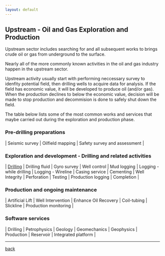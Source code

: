 ```yaml
---
layout: default
---
```


## Upstream - Oil and Gas Exploration and Production

Upstream sector includes searching for and all subsequent works to brings crude oil or gas from underground to the surface.

Nearly all of the more commonly known activities in the oil and gas industry happen in the upstream sector. 

Upstream activity usually start with performing neccessary survey to idenfity potential field, then drilling wells to acquire data for analysis. If the field has economic value, it will be developed to produce oil (and/or gas). When the production declines to below the economic value, decision will be made to stop production and decommision is done to safely shut down the field.

The table below lists some of the most common works and services that maybe carried out during the exploration and production phase.

### Pre-drilling preparations 
| Seismic survey | Oilfield mapping | Safety survey and assessment |
### Exploration and development - Drilling and related activities
| [Drilling](../subpages/drilling.html) | Drilling fluid | Gyro survey | Well control
| Mud logging | Logging - while drilling | Logging - Wireline
| Casing service | Cementing | Well Integrity | Perforation
| Testing | Production logging | Completion |
### Production and ongoing maintenance
| Artificial Lift | Well Intervention | Enhance Oil Recovery
| Coil-tubing | Slickline | Production monitoring |
### Software services
| Drilling | Petrophysics | Geology | Geomechanics 
| Geophysics | Production | Reservoir | Integrated platform |

* * *

[back](../)
